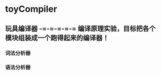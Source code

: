 # toyCompiler
玩具编译器
-=-=-=-=-=
编译原理实验，目标把各个模块组装成一个跑得起来的编译器！
--------------------------------------------------
### 词法分析器
### 语法分析器

